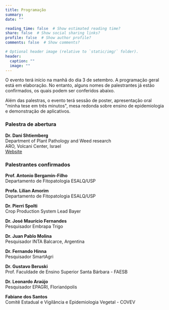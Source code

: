 ```yaml
---
title: Programação
summary: 
date: ""

reading_time: false  # Show estimated reading time?
share: false  # Show social sharing links?
profile: false  # Show author profile?
comments: false  # Show comments?

# Optional header image (relative to `static/img/` folder).
header:
  caption: ""
  image: ""
---
```


O evento terá início na manhã do dia 3 de setembro. A programação geral está em elaboração. No entanto, alguns nomes de palestrantes já estão confirmados, os quais podem ser conferidos abaixo. 

Além das palestras, o evento terá sessão de poster, apresentação oral "minha tese em três minutos", mesa redonda sobre ensino de epidemiologia e demonstração de aplicativos. 


<h3>Palestra de abertura</h3>

<b>Dr. Dani Shtiemberg</b>  
Department of Plant Pathology and Weed research  
ARO, Volcani Center, Israel  
[Website](https://www.agri.gov.il/en/people/665.aspx)

<h3> Palestrantes confirmados</h3>

<b>Prof. Antonio Bergamin-Filho</b>  
Departamento de Fitopatologia ESALQ/USP  

<b> Profa. Lilian Amorim</b>  
Departamento de Fitopatologia ESALQ/USP  

<b> Dr. Pierri Spolti</b>  
Crop Production System Lead Bayer  

<b>Dr. José Maurício Fernandes</b>    
Pesquisador Embrapa Trigo    

<b>Dr. Juan Pablo Molina</b>    
Pesquisador INTA Balcarce, Argentina  

<b>Dr. Fernando Hinna</b>   
Pesquisador SmartAgri     

<b> Dr. Gustavo Beruski</b>  
Prof. Faculdade de Ensino Superior Santa Bárbara - FAESB   

<b>Dr. Leonardo Araújo</b>  
Pesquisador EPAGRI, Florianópolis

<b>Fabiane dos Santos</b>  
Comitê Estadual e Vigilância e Epidemiologia Vegetal - COVEV















